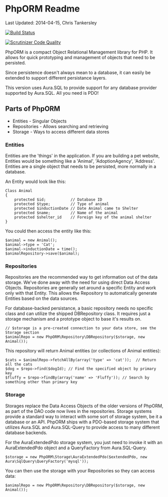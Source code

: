 # PhpORM Readme
Last Updated: 2014-04-15, Chris Tankersley

[![Build Status](https://travis-ci.org/dragonmantank/PhpORM.svg?branch=master)](https://travis-ci.org/dragonmantank/PhpORM)

[![Scrutinizer Code Quality](https://scrutinizer-ci.com/g/dragonmantank/PhpORM/badges/quality-score.png?s=e7ade4e389dafe0bb242333c3c9a7f246cfbc036)](https://scrutinizer-ci.com/g/dragonmantank/PhpORM/)

PhpORM is a compact Object Relational Management library for PHP. It allows for 
quick prototyping and management of objects that need to be persisted.

Since persistence doesn't always mean to a database, it can easily be extended
to support different persistance layers.

This version uses Aura.SQL to provide support for any database provider supported by Aura.SQL. All you need is PDO!

## Parts of PhpORM
* Entities - Singular Objects
* Repositories - Allows searching and retrieving
* Storage - Ways to access different data stores

### Entities
Entities are the 'things' in the application. If you are building a pet
website, Entities would be something like a 'Animal', 'AdoptionAgency',
'Address'. Entities are a single object that needs to be persisted, more
normally in a database.

An Entity would look like this:

    Class Animal
    {
        protected $id;           // Database ID
        protected $type;         // Type of animal
        protected $inductionDate // Date Animal came to Shelter
        protected $name;         // Name of the animal
        protected $shelter_id    // Foreign key of the animal shelter
    }

You could then access the entity like this:

    $animal = new Animal();
    $animal->type = 'Cat';
    $animal->inductionDate = time();
    $animalRepository->save($animal);

### Repositories
Repositories are the recommended way to get information out of the data storage. We've done away with the need for using
direct Data Access Objects. Repositories are generally set around a specific Entity and work only with that Entity. This
allows the Repository to automatically generate Entities based on the data sources.

For database-backed persistance, a basic repository needs no specific class and can utilize the shipped DBRepository class.
It requires just a storage mechanism and a prototype object to base it's results on.

    // $storage is a pre-created connection to your data store, see the Storage section
    $animalRepo = new PhpORM\Repository\DBRepository($storage, new Animal());

This repository will return Animal entities (or collections of Animal entities):

    $cats = $animalRepo->fetchAllBy(array('type' => 'cat'));  // Return all the cats
    $dog = $repo->find($dogId); // Find the specified object by primary key
    $fluffy = $repo->findBy(array('name' => 'Fluffy')); // Search by something other than primary key
  
### Storage
Storages replace the Data Access Objects of the older versions of PhpORM, as part of the DAO code now lives in the repositories.
Storage systems provide a standard way to interact with some sort of storage system, be it a database or an API. PhpORM
ships with a PDO-based storage system that utilizes Aura.SQL and Aura.SQL-Query to provide access to many different
database backends.

For the AuraExtendedPdo storage system, you just need to invoke it with an AuraExtendedPdo object and a QueryFactory from
Aura.SQL-Query.

    $storage = new PhpORM\Storage\AuraExtendedPdo($extendedPdo, new Aura\SqlQuery\QueryFactory('mysql'));

You can then use the storage with your Repositories so they can access data:

    $animalRepo = new PhpORM\Repository\DBRepository($storage, new Animal());
